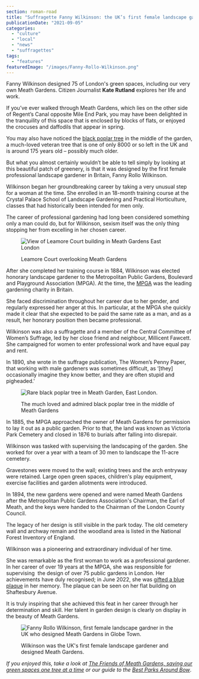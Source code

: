 ```yaml
---
section: roman-road
title: "Suffragette Fanny Wilkinson: the UK’s first female landscape gardener who designed Meath Gardens"
publicationDate: "2021-09-05"
categories: 
  - "culture"
  - "local"
  - "news"
  - "suffragettes"
tags: 
  - "features"
featuredImage: "/images/Fanny-Rollo-Wilkinson.png"
---
```


Fanny Wilkinson designed 75 of London's green spaces, including our very own Meath Gardens. Citizen Journalist **Kate Rutland** explores her life and work. 

If you’ve ever walked through Meath Gardens, which lies on the other side of Regent’s Canal opposite Mile End Park, you may have been delighted in the tranquility of this space that is enclosed by blocks of flats, or enjoyed the crocuses and daffodils that appear in spring. 

You may also have noticed the [black poplar tree](https://romanroadlondon.com/black-poplar-tree-meath-gardens/) in the middle of the garden, a much-loved veteran tree that is one of only 8000 or so left in the UK and is around 175 years old – possibly much older.

But what you almost certainly wouldn’t be able to tell simply by looking at this beautiful patch of greenery, is that it was designed by the first female professional landscape gardener in Britain, Fanny Rollo Wilkinson.

Wilkinson began her groundbreaking career by taking a very unusual step for a woman at the time. She enrolled in an 18-month training course at the Crystal Palace School of Landscape Gardening and Practical Horticulture, classes that had historically been intended for men only.

The career of professional gardening had long been considered something only a man could do, but for Wilkinson, sexism itself was the only thing stopping her from excelling in her chosen career.

<figure>

![View of Leamore Court building in Meath Gardens East London](/images/Meath-Gardens-Leamore-Court-winter-1024x683.jpg)

<figcaption>

Leamore Court overlooking Meath Gardens

</figcaption>

</figure>

After she completed her training course in 1884, Wilkinson was elected honorary landscape gardener to the Metropolitan Public Gardens, Boulevard and Playground Association (MPGA). At the time, the [MPGA](https://www.mpga.org.uk/history.php) was the leading gardening charity in Britain. 

She faced discrimination throughout her career due to her gender, and regularly expressed her anger at this. In particular, at the MPGA she quickly made it clear that she expected to be paid the same rate as a man, and as a result, her honorary position then became professional. 

Wilkinson was also a suffragette and a member of the Central Committee of Women’s Suffrage, led by her close friend and neighbour, Millicent Fawcett. She campaigned for women to enter professional work and have equal pay and rent.

In 1890, she wrote in the suffrage publication, The Women’s Penny Paper, that working with male gardeners was sometimes difficult, as ‘\[they\] occasionally imagine they know better, and they are often stupid and pigheaded.' 

<figure>

![Rare black poplar tree in Meath Garden, East London.](/images/Meath-Gardens-Black-Poplar-web-1024x683.jpg)

<figcaption>

The much loved and admired black poplar tree in the middle of Meath Gardens

</figcaption>

</figure>

In 1885, the MPGA approached the owner of Meath Gardens for permission to lay it out as a public garden. Prior to that, the land was known as Victoria Park Cemetery and closed in 1876 to burials after falling into disrepair. 

Wilkinson was tasked with supervising the landscaping of the garden. She worked for over a year with a team of 30 men to landscape the 11-acre cemetery. 

Gravestones were moved to the wall; existing trees and the arch entryway were retained. Large open green spaces, children's play equipment, exercise facilities and garden allotments were introduced. 

In 1894, the new gardens were opened and were named Meath Gardens after the Metropolitan Public Gardens Association's Chairman, the Earl of Meath, and the keys were handed to the Chairman of the London County Council. 

The legacy of her design is still visible in the park today. The old cemetery wall and archway remain and the woodland area is listed in the National Forest Inventory of England.

Wilkinson was a pioneering and extraordinary individual of her time. 

She was remarkable as the first woman to work as a professional gardener. In her career of over 19 years at the MPGA, she was responsible for supervising  the design of over 75 public gardens in London. Her achievements have duly recognised; in June 2022, she was [gifted a blue plaque](https://romanroadlondon.com/notices/fanny-wilkinson-blue-plaque-meath-gardens/) in her memory. The plaque can be seen on her flat building on Shaftesbury Avenue.

It is truly inspiring that she achieved this feat in her career through her determination and skill. Her talent in garden design is clearly on display in the beauty of Meath Gardens. 

<figure>

![Fanny Rollo Wilkinson, first female landscape gardner in the UK who designed Meath Gardens in Globe Town.](/images/Fanny-Rollo-Wilkinson-1024x683.png)

<figcaption>

Wilkinson was the UK's first female landscape gardener and designed Meath Gardens.

</figcaption>

</figure>

_If you enjoyed this, take a look at [The Friends of Meath Gardens, saving our green spaces one tree at a time](https://romanroadlondon.com/friends-meath-gardens-mile-end/) or our guide to the [Best Parks Around Bow](https://romanroadlondon.com/best-parks-green-spaces-bow-east-london/)_.
